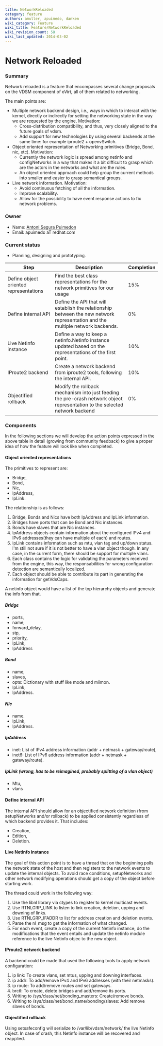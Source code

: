 ```yaml
---
title: NetworkReloaded
category: feature
authors: amuller, apuimedo, danken
wiki_category: Feature
wiki_title: Feature/NetworkReloaded
wiki_revision_count: 58
wiki_last_updated: 2014-03-02
---
```


# Network Reloaded

### Summary

Network reloaded is a feature that encompasses several change proposals on the VDSM component of oVirt, all of them related to networking.

The main points are:

*   Multiple network backend design, i.e., ways in which to interact with the kernel, directly or indirectly for setting the networking state in the way we are requested by the engine. Motivation:
    -   Cross-distribution compatibility, and thus, very closely aligned to the future goals of vdsm.
    -   Add support for new technologies by using several backends at the same time: for example iproute2 + openvSwitch.
*   Object oriented representation of Networking primitives (Bridge, Bond, nic, etc). Motivation:
    -   Currently the network logic is spread among netinfo and configNetworks in a way that makes it a bit difficult to grasp which are the actors in the networks and what are the rules.
    -   An object oriented approach could help group the current methods into smaller and easier to grasp semantical groups.
*   Live network information. Motivation:
    -   Avoid continuous fetching of all the information.
    -   Improve scalability.
    -   Allow for the possibility to have event response actions to fix network problems.

### Owner

*   Name: [ Antoni Segura Puimedon](User:APuimedo)
*   Email: apuimedo aT redhat.com

### Current status

*   Planning, designing and prototyping.

| Step                                   | Description                                                                                                                   | Completion |
|----------------------------------------|-------------------------------------------------------------------------------------------------------------------------------|------------|
| Define object oriented representations | Find the best class representations for the network primitives for our usage                                                  | 15%        |
| Define internal API                    | Define the API that will establish the relationship between the new network representation and the multiple network backends. | 0%         |
| Live Netinfo instance                  | Define a way to keep a netinfo.Netinfo instance updated based on the representations of the first point.                      | 10%        |
| IProute2 backend                       | Create a network backend from iproute2 tools, following the internal API.                                                     | 10%        |
| Objectified rollback                   | Modify the rollback mechanism into just feeding the pre-crash network object representation to the selected network backend   | 0%         |

### Components

In the following sections we will develop the action points expressed in the above table in detail (growing from community feedback) to give a proper idea of how the feature will look like when completed.

#### Object oriented representations

The primitives to represent are:

*   Bridge,
*   Bond,
*   Nic,
*   IpAddress,
*   IpLink.

The relationship is as follows:

1.  Bridge, Bonds and Nics have both IpAddress and IpLink information.
2.  Bridges have ports that can be Bond and Nic instances.
3.  Bonds have slaves that are Nic instances.
4.  IpAddress objects contain information about the configured IPv4 and IPv6 addresses(they can have multiple of each) and routes.
5.  IpLink contains information such as mtu, vlan tag and up/down status. I'm still not sure if it is not better to have a vlan object though. In any case, in the current form, there should be support for multiple vlans.
6.  Each class contains the logic for validating the parameters received from the engine, this way, the responsabilities for wrong configuration detection are semantically localized.
7.  Each object should be able to contribute its part in generating the information for getVdsCaps.

A netinfo object would have a list of the top hierarchy objects and generate the info from that.

##### Bridge

*   ports,
*   name,
*   forward_delay,
*   stp,
*   priority,
*   IpLink,
*   IpAddress

##### Bond

*   name,
*   slaves,
*   opts: Dictionary with stuff like mode and miimon.
*   IpLink,
*   IpAddress.

##### Nic

*   name.
*   IpLink,
*   IpAddress.

##### IpAddress

*   inet: List of IPv4 address information (addr + netmask + gateway/route),
*   inet6: List of IPv6 address information (addr + netmask + gateway/route).

##### IpLink (wrong, has to be reimagined, probably splitting of a vlan object)

*   Mtu,
*   vlans

#### Define internal API

The internal API should allow for an objectified network definition (from setupNetworks and/or rollback) to be applied consistently regardless of which backend provides it. That includes:

*   Creation,
*   Edition,
*   Deletion.

#### Live Netinfo instance

The goal of this action point is to have a thread that on the beginning polls the network state of the host and then registers to the network events to update the internal objects. To avoid race conditions, setupNetworks and other network modifying operations should get a copy of the object before starting work.

The thread could work in the following way:

1.  Use the libnl library via ctypes to register to kernel multicast events.
2.  Use RTNLGRP_LINK to listen to link creation, deletion, upping and downing of links.
3.  Use RTNLGRP_IFADDR to list for address creation and deletion events.
4.  Parse the nl_msg to get the information of what changed.
5.  For each event, create a copy of the current Netinfo instance, do the modifications that the event entails and update the netinfo module reference to the live Netinfo objec to the new object.

#### IProute2 network backend

A backend could be made that used the following tools to apply network configuration:

1.  ip link: To create vlans, set mtus, upping and downing interfaces.
2.  ip addr: To add/remove IPv4 and IPv6 addresses (with their netmasks).
3.  ip route: To add/remove routes and set gateways.
4.  brctl: To create, delete bridges and add/remove its ports.
5.  Writing to /sys/class/net/bonding_masters: Create/remove bonds.
6.  Writing to /sys/class/net/bond_name/bonding/slaves: Add remove slaves of bonds.

#### Objectified rollback

Using setsafeconfig will serialize to /var/lib/vdsm/network/ the live Netinfo object. In case of crash, this Netinfo instance will be recovered and reapplied.
